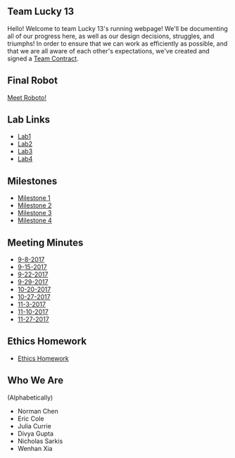 ## Team Lucky 13
Hello! Welcome to team Lucky 13's running webpage! We'll be documenting all of our progress here, as well as our design decisions, struggles, and triumphs! In order to ensure that we can work as efficiently as possible, and that we are all aware of each other's expectations, we've created and signed a [Team Contract](https://nas256.github.io/ece3400_team13/team_contract). 

## Final Robot
[Meet Roboto!](https://nas256.github.io/ece3400_team13/labs/finaldesign)

## Lab Links
 - [Lab1](https://nas256.github.io/ece3400_team13/labs/lab1)
 - [Lab2](https://nas256.github.io/ece3400_team13/labs/lab2)
 - [Lab3](https://nas256.github.io/ece3400_team13/labs/lab3)
 - [Lab4](https://nas256.github.io/ece3400_team13/labs/lab4)

## Milestones
- [Milestone 1](https://nas256.github.io/ece3400_team13/labs/milestone1)
- [Milestone 2](https://nas256.github.io/ece3400_team13/labs/milestone2)
- [Milestone 3](https://nas256.github.io/ece3400_team13/labs/milestone3)
- [Milestone 4](https://nas256.github.io/ece3400_team13/labs/milestone4)

## Meeting Minutes
 - [9-8-2017](https://nas256.github.io/ece3400_team13/minutes/9-8-2017)
 - [9-15-2017](https://nas256.github.io/ece3400_team13/minutes/9-15-2017)
 - [9-22-2017](https://nas256.github.io/ece3400_team13/minutes/9-22-2017)
 - [9-29-2017](https://nas256.github.io/ece3400_team13/minutes/9-29-2017) 
 - [10-20-2017](https://nas256.github.io/ece3400_team13/minutes/10-20-2017)
 - [10-27-2017](https://nas256.github.io/ece3400_team13/minutes/10-27-2017)
 - [11-3-2017](https://nas256.github.io/ece3400_team13/minutes/11-3-2017)
 - [11-10-2017](https://nas256.github.io/ece3400_team13/minutes/11-10-2017)
 - [11-27-2017](https://nas256.github.io/ece3400_team13/minutes/11-27-2017)

## Ethics Homework
 - [Ethics Homework](https://nas256.github.io/ece3400_team13/labs/EthicsHomework)

## Who We Are
 (Alphabetically)
 - Norman Chen
 - Eric Cole
 - Julia Currie
 - Divya Gupta
 - Nicholas Sarkis
 - Wenhan Xia
